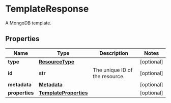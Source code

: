 # TemplateResponse

A MongoDB template.
## Properties
| Name | Type | Description | Notes |
| ------------ | ------------- | ------------- | ------------- |
| **type** | [**ResourceType**](ResourceType.md) |  | [optional]  |
| **id** | **str** | The unique ID of the resource. | [optional]  |
| **metadata** | [**Metadata**](Metadata.md) |  | [optional]  |
| **properties** | [**TemplateProperties**](TemplateProperties.md) |  | [optional]  |


